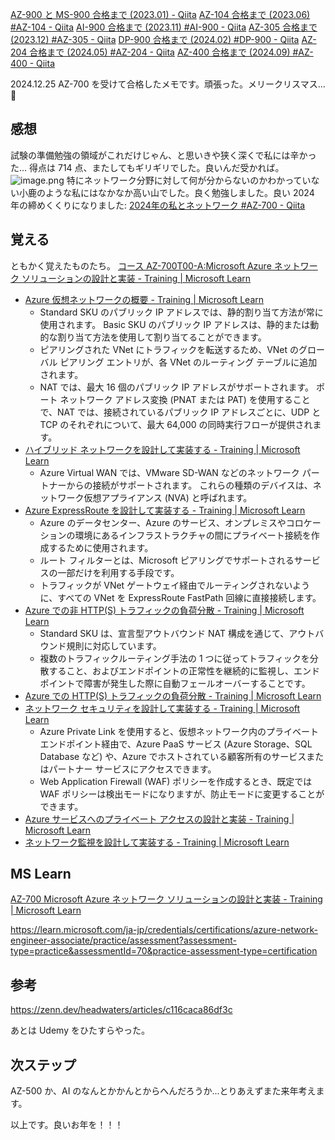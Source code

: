 [AZ-900 と MS-900 合格まで (2023.01) - Qiita](https://qiita.com/e99h2121/items/4ee69f047e555990065d)
[AZ-104 合格まで (2023.06) #AZ-104 - Qiita](https://qiita.com/e99h2121/items/de97a5e78b083739b5a1)
[AI-900 合格まで (2023.11) #AI-900 - Qiita](https://qiita.com/e99h2121/items/f32fcf4648bdf33a5ebd)
[AZ-305 合格まで (2023.12) #AZ-305 - Qiita](https://qiita.com/e99h2121/items/18ed097e6ecb66aafb3f)
[DP-900 合格まで (2024.02) #DP-900 - Qiita](https://qiita.com/e99h2121/items/51bf98981bffa218a712)
[AZ-204 合格まで (2024.05) #AZ-204 - Qiita](https://qiita.com/e99h2121/items/efbc9164bf5276880d9d)
[AZ-400 合格まで (2024.09) #AZ-400 - Qiita](https://qiita.com/e99h2121/items/00801184d7309b36b933)

2024.12.25 AZ-700 を受けて合格したメモです。頑張った。メリークリスマス... :christmas_tree: 

## 感想

試験の準備勉強の領域がこれだけじゃん、と思いきや狭く深くで私には辛かった...
得点は 714 点、またしてもギリギリでした。良いんだ受かれば。
![image.png](https://qiita-image-store.s3.ap-northeast-1.amazonaws.com/0/93824/61926ecb-f345-664e-2a9c-38202aba191e.png)
特にネットワーク分野に対して何が分からないのかわかっていない小鹿のような私にはなかなか高い山でした。良く勉強しました。良い 2024 年の締めくくりになりました: [2024年の私とネットワーク #AZ-700 - Qiita](https://qiita.com/e99h2121/items/57689d94d34eb55c07c1)


## 覚える

ともかく覚えたものたち。
[コース AZ-700T00-A:Microsoft Azure ネットワーク ソリューションの設計と実装 - Training | Microsoft Learn](https://learn.microsoft.com/ja-jp/training/courses/az-700t00)

- [Azure 仮想ネットワークの概要 - Training | Microsoft Learn](https://learn.microsoft.com/ja-jp/training/modules/introduction-to-azure-virtual-networks/)
    - Standard SKU のパブリック IP アドレスでは、静的割り当て方法が常に使用されます。 Basic SKU のパブリック IP アドレスは、静的または動的な割り当て方法を使用して割り当てることができます。
    - ピアリングされた VNet にトラフィックを転送するため、VNet のグローバル ピアリング エントリが、各 VNet のルーティング テーブルに追加されます。
    - NAT では、最大 16 個のパブリック IP アドレスがサポートされます。 ポート ネットワーク アドレス変換 (PNAT または PAT) を使用することで、NAT では、接続されているパブリック IP アドレスごとに、UDP と TCP のそれぞれについて、最大 64,000 の同時実行フローが提供されます。
- [ハイブリッド ネットワークを設計して実装する - Training | Microsoft Learn](https://learn.microsoft.com/ja-jp/training/modules/design-implement-hybrid-networking/)
    - Azure Virtual WAN では、VMware SD-WAN などのネットワーク パートナーからの接続がサポートされます。 これらの種類のデバイスは、ネットワーク仮想アプライアンス (NVA) と呼ばれます。
- [Azure ExpressRoute を設計して実装する - Training | Microsoft Learn](https://learn.microsoft.com/ja-jp/training/modules/design-implement-azure-expressroute/)
    - Azure のデータセンター、Azure のサービス、オンプレミスやコロケーションの環境にあるインフラストラクチャの間にプライベート接続を作成するために使用されます。
    - ルート フィルターとは、Microsoft ピアリングでサポートされるサービスの一部だけを利用する手段です。
    - トラフィックが VNet ゲートウェイ経由でルーティングされないように、すべての VNet を ExpressRoute FastPath 回線に直接接続します。
- [Azure での非 HTTP(S) トラフィックの負荷分散 - Training | Microsoft Learn](https://learn.microsoft.com/ja-jp/training/modules/load-balancing-non-https-traffic-azure/)
    - Standard SKU は、宣言型アウトバウンド NAT 構成を通じて、アウトバウンド規則に対応しています。
    - 複数のトラフィックルーティング手法の 1 つに従ってトラフィックを分散すること、およびエンドポイントの正常性を継続的に監視し、エンドポイントで障害が発生した際に自動フェールオーバーすることです。
- [Azure での HTTP(S) トラフィックの負荷分散 - Training | Microsoft Learn](https://learn.microsoft.com/ja-jp/training/modules/load-balancing-https-traffic-azure/)
- [ネットワーク セキュリティを設計して実装する - Training | Microsoft Learn](https://learn.microsoft.com/ja-jp/training/modules/design-implement-network-security-monitoring/)
    - Azure Private Link を使用すると、仮想ネットワーク内のプライベート エンドポイント経由で、Azure PaaS サービス (Azure Storage、SQL Database など) や、Azure でホストされている顧客所有のサービスまたはパートナー サービスにアクセスできます。
    - Web Application Firewall (WAF) ポリシーを作成するとき、既定では WAF ポリシーは検出モードになりますが、防止モードに変更することができます。
- [Azure サービスへのプライベート アクセスの設計と実装 - Training | Microsoft Learn](https://learn.microsoft.com/ja-jp/training/modules/design-implement-private-access-to-azure-services/)
- [ネットワーク監視を設計して実装する - Training | Microsoft Learn](https://learn.microsoft.com/ja-jp/training/modules/design-implement-network-monitoring/)





## MS Learn

[AZ-700 Microsoft Azure ネットワーク ソリューションの設計と実装 - Training | Microsoft Learn](https://learn.microsoft.com/ja-jp/training/paths/design-implement-microsoft-azure-networking-solutions-az-700/)


https://learn.microsoft.com/ja-jp/credentials/certifications/azure-network-engineer-associate/practice/assessment?assessment-type=practice&assessmentId=70&practice-assessment-type=certification


## 参考

https://zenn.dev/headwaters/articles/c116caca86df3c

あとは Udemy をひたすらやった。



## 次ステップ

AZ-500 か、AI のなんとかかんとからへんだろうか...とりあえずまた来年考えます。

以上です。良いお年を！！！

